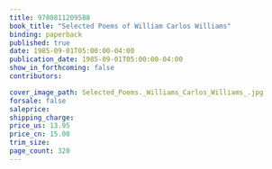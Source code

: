 ```yaml
---
title: 9780811209588
book_title: "Selected Poems of William Carlos Williams"
binding: paperback
published: true
date: 1985-09-01T05:00:00-04:00
publication_date: 1985-09-01T05:00:00-04:00
show_in_forthcoming: false
contributors:

cover_image_path: Selected_Poems._Williams_Carlos_Williams_.jpg
forsale: false
saleprice:
shipping_charge:
price_us: 13.95
price_cn: 15.00
trim_size:
page_count: 320
---
```


